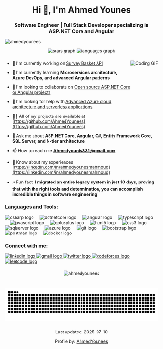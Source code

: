 <h1 align="center">Hi 👋, I'm Ahmed Younes</h1>
<h3 align="center">Software Engineer | Full Stack Developer specializing in ASP.NET Core and Angular</h3>

<p align="left"> <img src="https://komarev.com/ghpvc/?username=ahmedyounees&label=Profile%20views&color=0e75b6&style=flat" alt="ahmedyounees" /> </p>

<div align="center">
  <img src="https://github-readme-stats.vercel.app/api?username=ahmedyounees&hide_title=false&hide_rank=false&show_icons=true&include_all_commits=true&count_private=true&disable_animations=false&theme=dracula&locale=en&hide_border=false" height="150" alt="stats graph"  />
  <img src="https://github-readme-stats.vercel.app/api/top-langs?username=ahmedyounees&locale=en&hide_title=false&layout=compact&card_width=320&langs_count=5&theme=dracula&hide_border=false" height="150" alt="languages graph"  />
</div>

###

<img align="right" height="180" src="https://media.giphy.com/media/v1.Y2lkPTc5MGI3NjExNDMzZmZhYTk2Y2RkNjUxM2E5ODNmMmM2MDQxNTU1NjBiZWFlZGFjOCZlcD12MV9pbnRlcm5hbF9naWZzX2dpZklkJmN0PWc/qgQUggAC3Pfv687qPC/giphy.gif" alt="Coding GIF" />

###

- 🔭 I'm currently working on [Survey Basket API](https://github.com/AhmedYounees/SurveyBasketAPI)

- 🌱 I'm currently learning **Microservices architecture, Azure DevOps, and advanced Angular patterns**

- 👯 I'm looking to collaborate on [Open source ASP.NET Core or Angular projects](https://github.com/AhmedYounees)

- 🤝 I'm looking for help with [Advanced Azure cloud architecture and serverless applications](https://github.com/AhmedYounees/SurveyBasketAPI)

- 👨‍💻 All of my projects are available at [https://github.com/AhmedYounees](https://github.com/AhmedYounees)

- 💬 Ask me about **ASP.NET Core, Angular, C#, Entity Framework Core, SQL Server, and N-tier architecture**

- 📫 How to reach me **Ahmedyounis331@gmail.com**

- 📄 Know about my experiences [https://linkedin.com/in/ahmedyounesmahmoud](https://linkedin.com/in/ahmedyounesmahmoud)

- ⚡ Fun fact: **I migrated an entire legacy system in just 10 days, proving that with the right tools and determination, you can accomplish incredible things in software engineering!**

###

<h3 align="left">Languages and Tools:</h3>

<div align="left">
  <img src="https://cdn.jsdelivr.net/gh/devicons/devicon/icons/csharp/csharp-original.svg" height="40" alt="csharp logo" />
  <img width="12" />
  <img src="https://cdn.jsdelivr.net/gh/devicons/devicon/icons/dotnetcore/dotnetcore-original.svg" height="40" alt="dotnetcore logo" />
  <img width="12" />
  <img src="https://cdn.jsdelivr.net/gh/devicons/devicon/icons/angularjs/angularjs-original.svg" height="40" alt="angular logo" />
  <img width="12" />
  <img src="https://cdn.jsdelivr.net/gh/devicons/devicon/icons/typescript/typescript-original.svg" height="40" alt="typescript logo" />
  <img width="12" />
  <img src="https://cdn.jsdelivr.net/gh/devicons/devicon/icons/javascript/javascript-original.svg" height="40" alt="javascript logo" />
  <img width="12" />
  <img src="https://cdn.jsdelivr.net/gh/devicons/devicon/icons/cplusplus/cplusplus-original.svg" height="40" alt="cplusplus logo" />
  <img width="12" />
  <img src="https://cdn.jsdelivr.net/gh/devicons/devicon/icons/html5/html5-original.svg" height="40" alt="html5 logo" />
  <img width="12" />
  <img src="https://cdn.jsdelivr.net/gh/devicons/devicon/icons/css3/css3-original.svg" height="40" alt="css3 logo" />
  <img width="12" />
  <img src="https://cdn.jsdelivr.net/gh/devicons/devicon/icons/microsoftsqlserver/microsoftsqlserver-plain.svg" height="40" alt="sqlserver logo" />
  <img width="12" />
  <img src="https://cdn.jsdelivr.net/gh/devicons/devicon/icons/azure/azure-original.svg" height="40" alt="azure logo" />
  <img width="12" />
  <img src="https://cdn.jsdelivr.net/gh/devicons/devicon/icons/git/git-original.svg" height="40" alt="git logo" />
  <img width="12" />
  <img src="https://cdn.jsdelivr.net/gh/devicons/devicon/icons/bootstrap/bootstrap-original.svg" height="40" alt="bootstrap logo" />
  <img width="12" />
  <img src="https://www.vectorlogo.zone/logos/getpostman/getpostman-icon.svg" height="40" alt="postman logo" />
  <img width="12" />
  <img src="https://cdn.jsdelivr.net/gh/devicons/devicon/icons/docker/docker-original.svg" height="40" alt="docker logo" />
</div>

###

<h3 align="left">Connect with me:</h3>

<div align="left">
  <a href="https://linkedin.com/in/ahmedyounesmahmoud" target="_blank">
    <img src="https://img.shields.io/static/v1?message=LinkedIn&logo=linkedin&label=&color=0077B5&logoColor=white&labelColor=&style=for-the-badge" height="35" alt="linkedin logo" />
  </a>
  <a href="mailto:Ahmedyounis331@gmail.com" target="_blank">
    <img src="https://img.shields.io/static/v1?message=Gmail&logo=gmail&label=&color=D14836&logoColor=white&labelColor=&style=for-the-badge" height="35" alt="gmail logo" />
  </a>
  <a href="https://twitter.com/aahmedyyounes" target="_blank">
    <img src="https://img.shields.io/static/v1?message=Twitter&logo=twitter&label=&color=1DA1F2&logoColor=white&labelColor=&style=for-the-badge" height="35" alt="twitter logo" />
  </a>
  <a href="https://codeforces.com/profile/ahmedyouunnes" target="_blank">
    <img src="https://img.shields.io/static/v1?message=Codeforces&logo=codeforces&label=&color=1F8ACB&logoColor=white&labelColor=&style=for-the-badge" height="35" alt="codeforces logo" />
  </a>
  <a href="https://www.leetcode.com/ahmedyounis331" target="_blank">
    <img src="https://img.shields.io/static/v1?message=LeetCode&logo=leetcode&label=&color=FFA116&logoColor=white&labelColor=&style=for-the-badge" height="35" alt="leetcode logo" />
  </a>
</div>

###

<p align="center"><img src="https://github-readme-streak-stats.herokuapp.com/?user=ahmedyounees&theme=dracula" alt="ahmedyounees" /></p>

###

<br clear="both">

<img src="https://raw.githubusercontent.com/AhmedYounees/AhmedYounees/output/snake.svg" alt="Snake animation" />

###

<div align="center">
  <p>Last updated: 2025-07-10</p>
  <p>Profile by: <a href="https://github.com/AhmedYounees">AhmedYounees</a></p>
</div>
